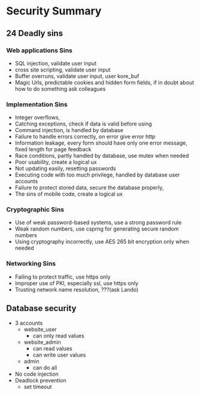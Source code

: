 # Security Summary

## 24 Deadly sins

### Web applications Sins
- SQL injection, validate user input
- cross site scripting, validate user input 
- Buffer overruns, validate user input, user kore_buf
- Magic Urls, predictable cookies and hidden form fields, if in doubt about how to do something ask colleagues

### Implementation Sins
- Integer overflows, 
- Catching exceptions, check if data is valid before using
- Command injection, is handled by database
- Failure to handle errors correctly, on error give error http
- Information leakage, every form should have only one error message, fixed length for page feedback
- Race conditions, partly handled by database, use mutex when needed
- Poor usability, create a logical ux
- Not updating easily, resetting passwords
- Executing code with too much privilege, handled by database user accounts
- Failure to protect stored data, secure the database properly, 
- The sins of mobile code, create a logical ux

### Cryptographic Sins
- Use of weak password-based systems, use a strong password rule
- Weak random numbers, use csprng for generating secure random numbers
- Using cryptography incorrectly, use AES 265 bit encryption only when needed

### Networking Sins
- Failing to protect traffic, use https only
- Improper use of PKI, especially ssl, use https only
- Trusting network name resolution, ???(ask Lando)


## Database security
- 3 accounts
    - website_user
        - can only read values
    - website_admin
        - can read values
        - can write user values
    - admin
        - can do all
- No code injection
- Deadlock prevention
    - set timeout

